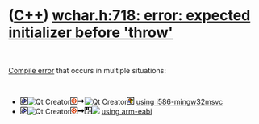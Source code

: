 
 

 

 

 

 

([C++](Cpp.md)) [wchar.h:718: error: expected initializer before 'throw'](CppCompileErrorWcharHexpectedInitializerBeforeThrow.md)
===================================================================================================================================

 

[Compile error](CppCompileError.md) that occurs in multiple situations:

 

-   ![Boost](PicBoost.png)![Qt
    Creator](PicQtCreator.png)![Ubuntu](PicUbuntu.png)![to](PicTo.png)![Qt
    Creator](PicQtCreator.png)![Windows](PicWindows.png) [using
    i586-mingw32msvc](CppCompileErrorWcharHexpectedInitializerBeforeThrowI586-mingw32msvc.md)
-   ![Boost](PicBoost.png)![Qt
    Creator](PicQtCreator.png)![Ubuntu](PicUbuntu.png)![to](PicTo.png)![NDS](PicNds.png)![
    ](PicSpacer.png) [using
    arm-eabi](CppCompileErrorWcharHexpectedInitializerBeforeThrowArm-eabi.md)

 

 

 

 

 

 

